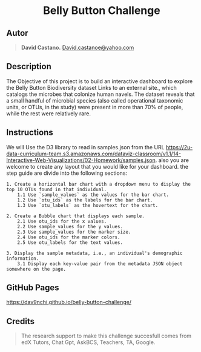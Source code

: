 # <center> Belly Button Challenge <center>

## Autor
> **David Castano.** David.castanoe@yahoo.com

## Description 
The Objective of this project is to build an interactive dashboard to explore the Belly Button Biodiversity dataset Links to an external site., which catalogs the microbes that colonize human navels.
The dataset reveals that a small handful of microbial species (also called operational taxonomic units, or OTUs, in the study) were present in more than 70% of people, while the rest were relatively rare.

## Instructions
We will Use the D3 library to read in samples.json from the URL https://2u-data-curriculum-team.s3.amazonaws.com/dataviz-classroom/v1.1/14-Interactive-Web-Visualizations/02-Homework/samples.json. also you are welcome to create any layout that you would like for your dashboard. the step guide are divide into the following sections:

    1. Create a horizontal bar chart with a dropdown menu to display the top 10 OTUs found in that individual.
        1.1 Use `sample_values` as the values for the bar chart.
        1.2 Use `otu_ids` as the labels for the bar chart.
        1.3 Use `otu_labels` as the hovertext for the chart.

    2. Create a Bubble chart that displays each sample.
        2.1 Use otu_ids for the x values.
        2.2 Use sample_values for the y values.
        2.3 Use sample_values for the marker size.
        2.4 Use otu_ids for the marker colors.
        2.5 Use otu_labels for the text values.

    3. Display the sample metadata, i.e., an individual's demographic information.
        3.1 Display each key-value pair from the metadata JSON object somewhere on the page.

## GitHub Pages
https://dav9nchi.github.io/belly-button-challenge/

## Credits
> The research support to make this challenge succesfull comes from edX Tutors, Chat Gpt, AskBCS, Teachers, TA, Google.
